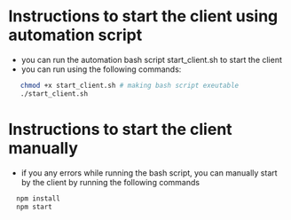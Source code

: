 # Instructions to start the client using automation script

 - you can run the automation bash script start_client.sh to start the client
 - you can run using the following commands: 
 
 ```bash
    chmod +x start_client.sh # making bash script exeutable
    ./start_client.sh 
 ```

# Instructions to start the client manually

  - if you any errors while running the bash script, you can manually start by the client by running the following commands

  ``` bash
    npm install
    npm start
  ```